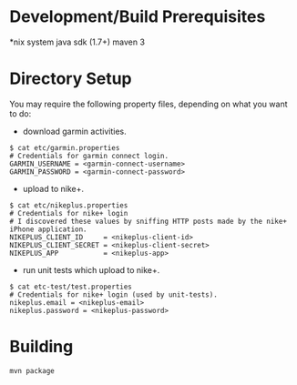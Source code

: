 Development/Build Prerequisites
===============================
*nix system
java sdk (1.7+)
maven 3


Directory Setup
===============
You may require the following property files, depending on what you want to do:
* download garmin activities.
```
$ cat etc/garmin.properties
# Credentials for garmin connect login.
GARMIN_USERNAME = <garmin-connect-username>
GARMIN_PASSWORD = <garmin-connect-password>
```
* upload to nike+.
```
$ cat etc/nikeplus.properties
# Credentials for nike+ login
# I discovered these values by sniffing HTTP posts made by the nike+ iPhone application.
NIKEPLUS_CLIENT_ID     = <nikeplus-client-id>
NIKEPLUS_CLIENT_SECRET = <nikeplus-client-secret>
NIKEPLUS_APP           = <nikeplus-app>
```
* run unit tests which upload to nike+.
```
$ cat etc-test/test.properties
# Credentials for nike+ login (used by unit-tests).
nikeplus.email = <nikeplus-email>
nikeplus.password = <nikeplus-password>
```


Building
========
```
mvn package
```
